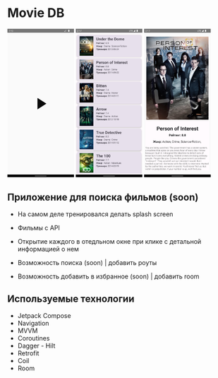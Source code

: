 # Movie DB

<p float="left">
  <img src="./gitDock/1.png" width="30%" />
  <img src="./gitDock/2.png" width="30%" />
  <img src="./gitDock/3.png" width="30%" />
</p>

## Приложение для поиска фильмов (soon)

- На самом деле тренировался делать splash screen
  
- Фильмы с API 

- Открытие каждого в отедльном окне при клике с детальной информацией о нем

- Возможность поиска (soon) | добавить роуты

- Возможность добавить в избранное (soon) | добавить room


## Используемые технологии

- Jetpack Compose
- Navigation
- MVVM
- Coroutines
- Dagger - Hilt
- Retrofit
- Coil
- Room
